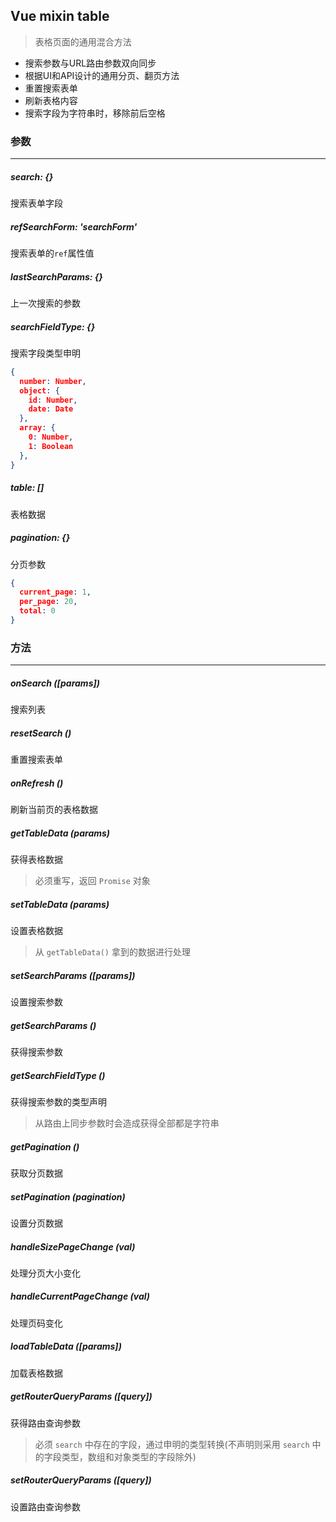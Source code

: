 ## Vue mixin table

> 表格页面的通用混合方法

* 搜索参数与URL路由参数双向同步
* 根据UI和API设计的通用分页、翻页方法
* 重置搜索表单
* 刷新表格内容
* 搜索字段为字符串时，移除前后空格

### 参数
-----
##### search: {}
搜索表单字段



##### refSearchForm: 'searchForm'
搜索表单的`ref`属性值



##### lastSearchParams: {}
上一次搜索的参数



##### searchFieldType: {}
搜索字段类型申明
```json
{
  number: Number,
  object: {
    id: Number,
    date: Date
  },
  array: {
    0: Number,
    1: Boolean
  },
}
```


##### table: []
表格数据



##### pagination: {}
分页参数
```json
{
  current_page: 1,
  per_page: 20,
  total: 0
}
```



### 方法
-----
##### onSearch ([params])
搜索列表



##### resetSearch ()
重置搜索表单



##### onRefresh ()
刷新当前页的表格数据



##### getTableData (params)
获得表格数据
> 必须重写，返回 `Promise` 对象



##### setTableData (params)
设置表格数据

> 从 `getTableData()` 拿到的数据进行处理



##### setSearchParams ([params])
设置搜索参数



##### getSearchParams ()
获得搜索参数



##### getSearchFieldType ()
获得搜索参数的类型声明
> 从路由上同步参数时会造成获得全部都是字符串



##### getPagination ()
获取分页数据



##### setPagination (pagination)
设置分页数据



##### handleSizePageChange (val)
处理分页大小变化



##### handleCurrentPageChange (val)
处理页码变化



##### loadTableData ([params])
加载表格数据



##### getRouterQueryParams ([query])
获得路由查询参数
> 必须 `search` 中存在的字段，通过申明的类型转换(不声明则采用 `search` 中的字段类型，数组和对象类型的字段除外)



##### setRouterQueryParams ([query])
设置路由查询参数

